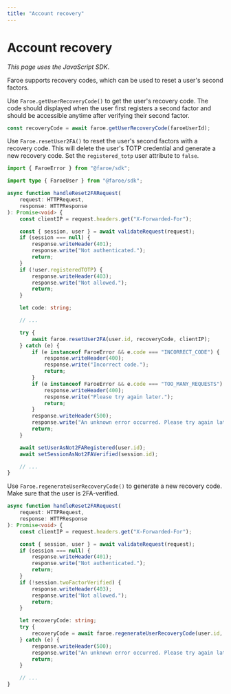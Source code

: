 ```yaml
---
title: "Account recovery"
---
```


# Account recovery

*This page uses the JavaScript SDK*.

Faroe supports recovery codes, which can be used to reset a user's second factors.

Use `Faroe.getUserRecoveryCode()` to get the user's recovery code. The code should displayed when the user first registers a second factor and should be accessible anytime after verifying their second factor.

```ts
const recoveryCode = await faroe.getUserRecoveryCode(faroeUserId);
```

Use `Faroe.resetUser2FA()` to reset the user's second factors with a recovery code. This will delete the user's TOTP credential and generate a new recovery code. Set the `registered_totp` user attribute to `false`.

```ts
import { FaroeError } from "@faroe/sdk";

import type { FaroeUser } from "@faroe/sdk";

async function handleReset2FARequest(
    request: HTTPRequest,
    response: HTTPResponse
): Promise<void> {
    const clientIP = request.headers.get("X-Forwarded-For");

    const { session, user } = await validateRequest(request);
    if (session === null) {
        response.writeHeader(401);
        response.write("Not authenticated.");
        return;
    }
    if (!user.registeredTOTP) {
        response.writeHeader(403);
        response.write("Not allowed.");
        return;
    }

    let code: string;

    // ...

    try {
        await faroe.resetUser2FA(user.id, recoveryCode, clientIP);
    } catch (e) {
        if (e instanceof FaroeError && e.code === "INCORRECT_CODE") {
            response.writeHeader(400);
            response.write("Incorrect code.");
            return;
        }
        if (e instanceof FaroeError && e.code === "TOO_MANY_REQUESTS") {
            response.writeHeader(400);
            response.write("Please try again later.");
            return;
        }
        response.writeHeader(500);
        response.write("An unknown error occurred. Please try again later.");
        return;
    }

    await setUserAsNot2FARegistered(user.id);
    await setSessionAsNot2FAVerified(session.id);

    // ...
}
```

Use `Faroe.regenerateUserRecoveryCode()` to generate a new recovery code. Make sure that the user is 2FA-verified.

```ts
async function handleReset2FARequest(
    request: HTTPRequest,
    response: HTTPResponse
): Promise<void> {
    const clientIP = request.headers.get("X-Forwarded-For");

    const { session, user } = await validateRequest(request);
    if (session === null) {
        response.writeHeader(401);
        response.write("Not authenticated.");
        return;
    }
    if (!session.twoFactorVerified) {
        response.writeHeader(403);
        response.write("Not allowed.");
        return;
    }

    let recoveryCode: string;
    try {
        recoveryCode = await faroe.regenerateUserRecoveryCode(user.id, clientIP);
    } catch (e) {
        response.writeHeader(500);
        response.write("An unknown error occurred. Please try again later.");
        return;
    }

    // ...
}
```
